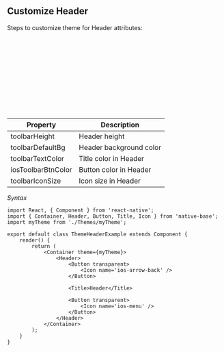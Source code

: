 ## Customize Header

Steps to customize theme for Header attributes:
<br />

<table>
  <thead>
    <tr style="border-style: hidden">
      <th style="border-style: hidden"><div style="background: url(../assets/iphone.png) no-repeat; padding: 63px 20px 100px 18px; width: 292px"><img src="{{('../assets/ios/guide/theme-header.png')}}" alt="" /></div></th>
    </tr>
  </thead>
</table>

<table class = "table table-hover" style="width: 75%; ">
        <thead>
            <tr>
                <th>Property</th>
                <th>Description</th>
            </tr>
        </thead>
        <tbody>
            <tr>
                <td>toolbarHeight</td>
                <td>Header height</td>
            </tr>
            <tr>
                <td>toolbarDefaultBg</td>
                <td>Header background color</td>
            </tr>
            <tr>
                <td>toolbarTextColor</td>
                <td>Title color in Header</td>
            </tr>
            <tr>
                <td>iosToolbarBtnColor</td>
                <td>Button color in Header</td>
            </tr>
            <tr>
                <td>toolbarIconSize</td>
                <td>Icon size in Header</td>
            </tr>
        </tbody>
    </table>


*Syntax*

<pre class="line-numbers"><code class="language-jsx">import React, { Component } from 'react-native';
import { Container, Header, Button, Title, Icon } from 'native-base';
import myTheme from './Themes/myTheme';
​
export default class ThemeHeaderExample extends Component {
    render() {
        return (
            &lt;Container theme={myTheme}>
                &lt;Header>
                    &lt;Button transparent>
                        &lt;Icon name='ios-arrow-back' />
                    &lt;/Button>

                    &lt;Title>Header&lt;/Title>

                    &lt;Button transparent>
                        &lt;Icon name='ios-menu' />
                    &lt;/Button>
                &lt;/Header>
            &lt;/Container>
        );
    }
}</code></pre>
